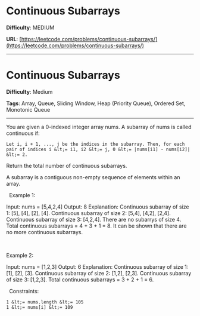 # Continuous Subarrays

**Difficulty**: MEDIUM

**URL**: [https://leetcode.com/problems/continuous-subarrays/](https://leetcode.com/problems/continuous-subarrays/)

---

# Continuous Subarrays

**Difficulty**: Medium

**Tags**: Array, Queue, Sliding Window, Heap (Priority Queue), Ordered Set, Monotonic Queue

---

You are given a 0-indexed integer array nums. A subarray of nums is called continuous if:


	Let i, i + 1, ..., j be the indices in the subarray. Then, for each pair of indices i &lt;= i1, i2 &lt;= j, 0 &lt;= |nums[i1] - nums[i2]| &lt;= 2.


Return the total number of continuous subarrays.

A subarray is a contiguous non-empty sequence of elements within an array.

&nbsp;
Example 1:


Input: nums = [5,4,2,4]
Output: 8
Explanation: 
Continuous subarray of size 1: [5], [4], [2], [4].
Continuous subarray of size 2: [5,4], [4,2], [2,4].
Continuous subarray of size 3: [4,2,4].
There are no subarrys of size 4.
Total continuous subarrays = 4 + 3 + 1 = 8.
It can be shown that there are no more continuous subarrays.


&nbsp;

Example 2:


Input: nums = [1,2,3]
Output: 6
Explanation: 
Continuous subarray of size 1: [1], [2], [3].
Continuous subarray of size 2: [1,2], [2,3].
Continuous subarray of size 3: [1,2,3].
Total continuous subarrays = 3 + 2 + 1 = 6.


&nbsp;
Constraints:


	1 &lt;= nums.length &lt;= 105
	1 &lt;= nums[i] &lt;= 109



